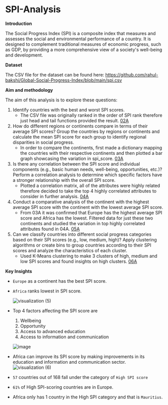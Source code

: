 # SPI-Analysis
**Introduction**

The Social Progress Index (SPI) is a composite index that measures and assesses the social and environmental performance of a country. It is designed to complement traditional measures of economic progress, such as GDP, by providing a more comprehensive view of a society's well-being and development.

**Dataset**

The CSV file for the dataset can be found here: https://github.com/rahul-bakshi/Global-Social-Progress-Index/blob/main/spi.csv

**Aim and methodology**

The aim of this analysis is to explore these questions:

1. Identify countries with the best and worst SPI scores.
   - The CSV file was originally ranked in the order of SPI rank therefore just head and tail functions provided the result. [02A](https://github.com/snehalshah8429/SPI-Analysis-Project/blob/main/NBS/02A_basic_stats.ipynb)
2. How do different regions or continents compare in terms of their average SPI scores? Group the countries by regions or continents and calculate the mean SPI score for each group to identify regional disparities in social progress.
   - In order to compare the continents, first made a dictionary mapping the countries with their respective continents and then plotted a bar graph showcasing the variation in spi_score. [03A](https://github.com/snehalshah8429/SPI-Analysis-Project/blob/main/NBS/03A_continent_spi_score.ipynb)
3. Is there any correlation between the SPI score and individual components (e.g., basic human needs, well-being, opportunities, etc.)? Perform a correlation analysis to determine which specific factors have a stronger relationship with the overall SPI score.
   - Plotted a correlation matrix, all of the attributes were highly related therefore decided to take the top 4 highly correlated attributes to consider in further analysis. [04A](https://github.com/snehalshah8429/SPI-Analysis-Project/blob/main/NBS/04A_correlation_spi.ipynb)
4. Conduct a comparative analysis of the continent with the highest average SPI score with the continent with the lowest average SPI score.
   - From 03A it was confirmed that Europe has the highest average SPI score and Africa has the lowest. Filtered data for just these two continents and studied the variation in top highly correlated attributes found in 04A. [05A](https://github.com/snehalshah8429/SPI-Analysis-Project/blob/main/NBS/05A_eur_afr.ipynb)
6. Can we classify countries into different social progress categories based on their SPI scores (e.g., low, medium, high)? Apply clustering algorithms or create bins to group countries according to their SPI scores and analyze the characteristics of each cluster.
   - Used K-Means clustering to make 3 clusters of high, medium and low SPI scores and found insights on high clusters. [06A](https://github.com/snehalshah8429/SPI-Analysis-Project/blob/main/NBS/06A_clustering.ipynb)

**Key Insights**
* `Europe` as a continent has the best SPI score.
- `Africa` ranks lowest in SPI score.
  
  ![visualization (5)](https://github.com/smahi3003/SPI-Analysis/assets/36812924/97c4ca69-c16f-4225-96f7-6ee9567d52c2)

- Top 4 factors affecting the SPI score are
    1. Wellbeing
    2. Opportunity
    3. Access to advanced education
    4. Access to information and communication
       
   ![image](https://github.com/smahi3003/SPI-Analysis/assets/36812924/c959eb1b-0022-49f1-9cd1-ee646cc79f4f)


- Africa can improve its SPI score by making improvements in its education and information and communication sector.
  ![visualization (6)](https://github.com/smahi3003/SPI-Analysis/assets/36812924/b9e607c7-909e-4fea-83eb-ba0a925f546a)

- `57` countries out of 168 fall under the category of `High SPI score`
- `61%` of High SPI-scoring countries are in Europe.
- Africa only has 1 country in the High SPI category and that is `Mauritius`.
